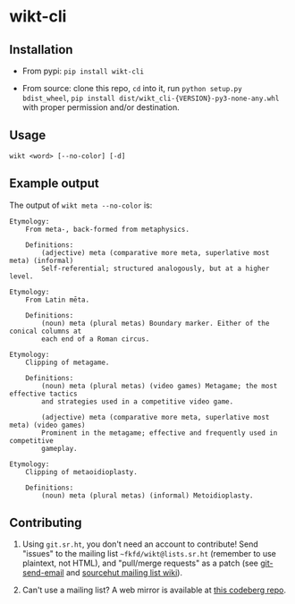 # wikt-cli

## Installation

- From pypi: `pip install wikt-cli`

- From source: clone this repo, `cd` into it, run `python setup.py bdist_wheel`, `pip install dist/wikt_cli-{VERSION}-py3-none-any.whl` with proper permission and/or destination.

## Usage

`wikt <word> [--no-color] [-d]`

## Example output

The output of `wikt meta --no-color` is:

```
Etymology:
    From meta-, back-formed from metaphysics.

    Definitions:
        (adjective) meta (comparative more meta, superlative most meta) (informal)
        Self-referential; structured analogously, but at a higher level.

Etymology:
    From Latin mēta.

    Definitions:
        (noun) meta (plural metas) Boundary marker. Either of the conical columns at
        each end of a Roman circus.

Etymology:
    Clipping of metagame.

    Definitions:
        (noun) meta (plural metas) (video games) Metagame; the most effective tactics
        and strategies used in a competitive video game.

        (adjective) meta (comparative more meta, superlative most meta) (video games)
        Prominent in the metagame; effective and frequently used in competitive
        gameplay.

Etymology:
    Clipping of metaoidioplasty.

    Definitions:
        (noun) meta (plural metas) (informal) Metoidioplasty.
```

## Contributing

1. Using `git.sr.ht`, you don't need an account to contribute! Send "issues" to the mailing list `~fkfd/wikt@lists.sr.ht` (remember to use plaintext, not HTML), and "pull/merge requests" as a patch (see [git-send-email](https://git-send-email.io) and [sourcehut mailing list wiki](https://man.sr.ht/lists.sr.ht/)).

2. Can't use a mailing list? A web mirror is available at [this codeberg repo](https://codeberg.org/fakefred/wikt-cli).